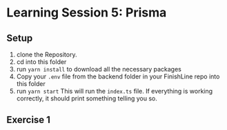 # Learning Session 5: Prisma

## Setup

1. clone the Repository.
2. cd into this folder
3. run `yarn install` to download all the necessary packages
4. Copy your `.env` file from the backend folder in your FinishLine repo into this folder
5. run `yarn start` This will run the `index.ts` file. If everything is working correctly, it should print something telling you so.

## Exercise 1
